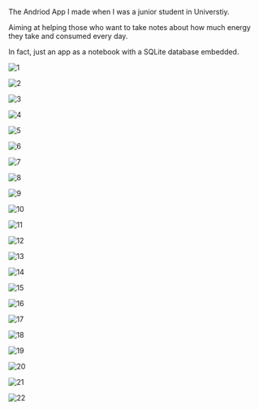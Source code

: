 The Andriod App I made when I was a junior student in Universtiy.

Aiming at helping those who want to take notes about how much energy they take and consumed every day.

In fact, just an app as a notebook with a SQLite database embedded.


![1](screenshots/ScreenShot2016-10-12at00.31.27.png)

![2](screenshots/ScreenShot2016-10-12at00.40.21.png)

![3](screenshots/ScreenShot2016-10-12at00.31.43.png)

![4](screenshots/ScreenShot2016-10-12at00.40.28.png)

![5](screenshots/ScreenShot2016-10-12at00.33.46.png)

![6](screenshots/ScreenShot2016-10-12at00.40.36.png)

![7](screenshots/ScreenShot2016-10-12at00.36.13.png)

![8](screenshots/ScreenShot2016-10-12at00.40.43.png)

![9](screenshots/ScreenShot2016-10-12at00.36.21.png)

![10](screenshots/ScreenShot2016-10-12at00.40.52.png)

![11](screenshots/ScreenShot2016-10-12at00.36.30.png)

![12](screenshots/ScreenShot2016-10-12at00.42.09.png)

![13](screenshots/ScreenShot2016-10-12at00.36.56.png)

![14](screenshots/ScreenShot2016-10-12at00.42.18.png)

![15](screenshots/ScreenShot2016-10-12at00.37.49.png)

![16](screenshots/ScreenShot2016-10-12at00.43.05.png)

![17](screenshots/ScreenShot2016-10-12at00.37.59.png)

![18](screenshots/ScreenShot2016-10-12at00.43.15.png)

![19](screenshots/ScreenShot2016-10-12at00.38.44.png)

![20](screenshots/ScreenShot2016-10-12at00.43.56.png)

![21](screenshots/ScreenShot2016-10-12at00.38.52.png)

![22](screenshots/ScreenShot2016-10-12at00.44.06.png)
